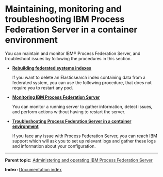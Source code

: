 # Maintaining, monitoring and troubleshooting IBM Process Federation Server in a container environment

You can maintain and monitor IBM® Process Federation Server, and troubleshoot issues by following the procedures in this section.

* **[Rebuilding federated systems indexes](./Rebuilding-indexes.md)**

  If you want to delete an Elasticsearch index containing data from a federated system, you can use the following procedure, that does not require you to restart any pod.

* **[Monitoring IBM Process Federation Server](./Monitoring-PFS.md)**

  You can monitor a running server to gather information, detect issues, and perform actions without having to restart the server.
  
* **[Troubleshooting Process Federation Server in a container environment](./Troubleshooting-PFS.md)**

  If you face any issue with Process Federation Server, you can reach IBM support which will ask you to set up relevant logs and gather these logs and information about your configuration.

---

**Parent topic:** [Administering and operating IBM Process Federation Server](../README.md)

**Index:** [Documentation index](../README.md#documentation-index)
